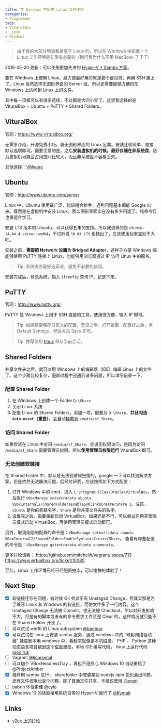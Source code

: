 ```yaml
---
title: 在 Windows 中配置 Linux 工作环境
categories:
- Programmer
tags:
- VituralBox
- Linux
- Windows
---
```


> 由于我的大部分项目都是基于 Linux 的，所以在 Windows 中配置一个 Linux 工作环境是非常有必要的（别问我为什么不用 MacBook 了 T_T）

<!-- more -->

2016-05-20 更新：可以使用更加先进的 [Hyper-V + Samba 方案](http://blog.xcatliu.com/2016/05/20/setup-linux-workspace-in-windows-using-hyper-v/)。

要在 Windows 上使用 Linux，最方便最好用的就是装个虚拟机，再用 SSH 连上了。Linux 当然选择无图形界面的 Server 版，所以还需要能够方便的在 Windows 上访问到 Linux 上的文件。

其中每一项都可以有很多选择，不过都是大同小异了。这里我选择的是 VituralBox + Ubuntu + PuTTY + Shared Folders。

## VituralBox

官网：https://www.virtualbox.org/

无需多介绍，开源免费小巧。装无图形界面的 Linux 足矣。安装比较简单，直接默认选项即可。需要注意的是，之后**安装虚拟机的时候，最好存储在非系统盘**，因为虚拟机可能会占用空间比较大，而且非系统盘不容易丢失。

其他选择：[VMware](http://www.vmware.com/)

## Ubuntu

官网：http://www.ubuntu.com/server

Linux 中，Ubuntu 使用最广泛，比较适合新手，遇到问题基本都能 Google 出来。既然是在虚拟机中安装 Linux，那么图形界面实在没有多少用途了。纯命令行也很适合学习。

安装 LTS 版本的 Ubuntu，可以获得五年的支持。所以我选择的是 `ubuntu-14.04.4-server-amd64`，不过听说 `16.04 LTS` 也快出了，应该使用起来差别不大吧。

安装之前，**需要把 Network 设置为 Bridged Adapter**，这样子方便 Windows 端能够使用 PuTTY 连接上 Linux，也能够用浏览器通过 IP 访问 Linux 中的服务。

> Tip: 系统语言最好选英语，避免不必要的错误。

安装完成后，登录系统，输入 `ifconfig` 查询 IP，记录下来。

## PuTTY

官网：http://www.putty.org/

PuTTY 是 Windows 上用于 SSH 连接的工具，使用很方便，输入 IP 即可。

> Tip: 如果想要保存自定义的配置，登录之后，打开设置，配置好之后，点 Default Settings，然后点击 Save 即可。

> Tip: 推荐使用 [tmux](https://tmux.github.io/) 保存当前会话。

## Shared Folders

共享文件夹之后，就可以用 Windows 上的编辑器（IDE）编辑 Linux 上的文件了。这个步骤比较复杂，配置过程中还遇到诸多问题，所以详细记录一下。

### 配置 Shared Folder

1. 在 Windows 上创建一个 Folder `D:\Share`
2. 关闭 Linux 系统
3. 配置 Linux 的 Shared Folders，添加一项，配置为 `D:\Share`，**并且勾选 `Auto-mount`（重要）**，会自动挂载到 `/media/sf_Share`。

### 访问 Shared Folder

如果尝试在 Linux 中访问 `/media/sf_Share`，会说无权限访问，是因为访问 `/media/sf_Share` 需要管理员权限。所以**使用管理员权限运行** VituralBox 即可。

### 无法创建软链接

在 Shared Folder 中，默认是无法创建软链接的，google 一下可以找到解决方案，但是依然无法解决问题，后经过研究，应该按照如下方式配置：

1. 打开 Windows 中的 cmd，进入 `C:\Program Files\Oracle\VirtualBox`，然后执行 `VBoxManage setextradata ubuntu VBoxInternal2/SharedFoldersEnableSymlinksCreate/Share 1`。注意，`ubuntu` 是你的机器名字，`Share` 是你共享文件夹的名字。
2. 设置完之后，需要重新启动 VirtualBox。如果还是不行，可以尝试先用非管理员模式启动 VirtualBox，再使用管理员模式启动即可。

另外，取消刚刚的配置的命令是：`VBoxManage setextradata ubuntu VBoxInternal2/SharedFoldersEnableSymlinksCreate/Share`。
查看有哪些配置的命令是：`VBoxManage getextradata ubuntu enumerate`。

更多讨论请看：
https://github.com/mitchellh/vagrant/issues/713
https://www.virtualbox.org/ticket/10085

至此，Linux 工作环境已经已经配置完毕，可以愉快的体验了！

## Next Step

- [x] 软链接还存在问题，有时候 Git 会显示有 Unstaged Change，但其实那是为了兼容 Linux 和 Windows 的软链接，而使文件多了一行内容。这个 Unstaged Change 无法被 Commit，也无法被 Checkout，所以对开发影响不大。但是有的脚本或者有的命令要求工作区是 Clear 的，这种情况就只能不在 Shared Folder 开发了。
- [ ] 可以试试 win10 的 Linux subsystem [@beginor](https://v2ex.com/member/beginor)
- [x] 可以试试在 linux 上安装 samba 服务，通过 windows 中的 “映射网络驱动器” 挂载到本地 windows 中，看起来就像是本机磁盘。 PHP 、 Python 这种动态语言项目放到这个磁盘里面，本地 IDE 编写代码， linux 上运行代码 [@odirus](https://v2ex.com/member/odirus)
- [ ] Vagrant [@ljcarsenal](https://v2ex.com/member/ljcarsenal)
- [ ] 可以加个 VBoxHeadlessTray ，再也不用担心 Windows 10 自动重启了 [@ProjectAmber](https://v2ex.com/member/ProjectAmber)
- [x] 推荐用 samba 进行， sharefolder 中安装某些 nodejs npm 包也会出问题，还有文件权限也是个问题，除了普通文件共享，不建议使用 [@egen](https://v2ex.com/member/egen)
- [ ] babun 体验更佳 [@cyio](https://v2ex.com/member/cyio)
- [x] Windows 10 的话直接用系统自带的 Hyper-V 就行了 [@Kymair](https://v2ex.com/member/Kymair)

## Links

- [v2ex 上的讨论](https://v2ex.com/t/274202)

